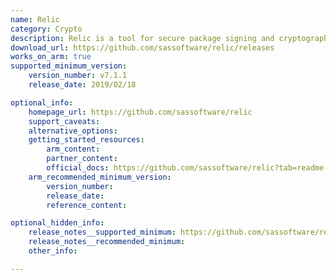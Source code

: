 ```yaml
---
name: Relic
category: Crypto
description: Relic is a tool for secure package signing and cryptographic operations, integrating with hardware security modules (HSMs) for key protection.
download_url: https://github.com/sassoftware/relic/releases
works_on_arm: true
supported_minimum_version:
    version_number: v7.1.1
    release_date: 2019/02/18

optional_info:
    homepage_url: https://github.com/sassoftware/relic
    support_caveats:
    alternative_options:
    getting_started_resources:
        arm_content:
        partner_content:
        official_docs: https://github.com/sassoftware/relic?tab=readme-ov-file#installation
    arm_recommended_minimum_version:
        version_number:
        release_date:
        reference_content:

optional_hidden_info:
    release_notes__supported_minimum: https://github.com/sassoftware/relic/releases/tag/v7.1.1
    release_notes__recommended_minimum:
    other_info:

---
```

